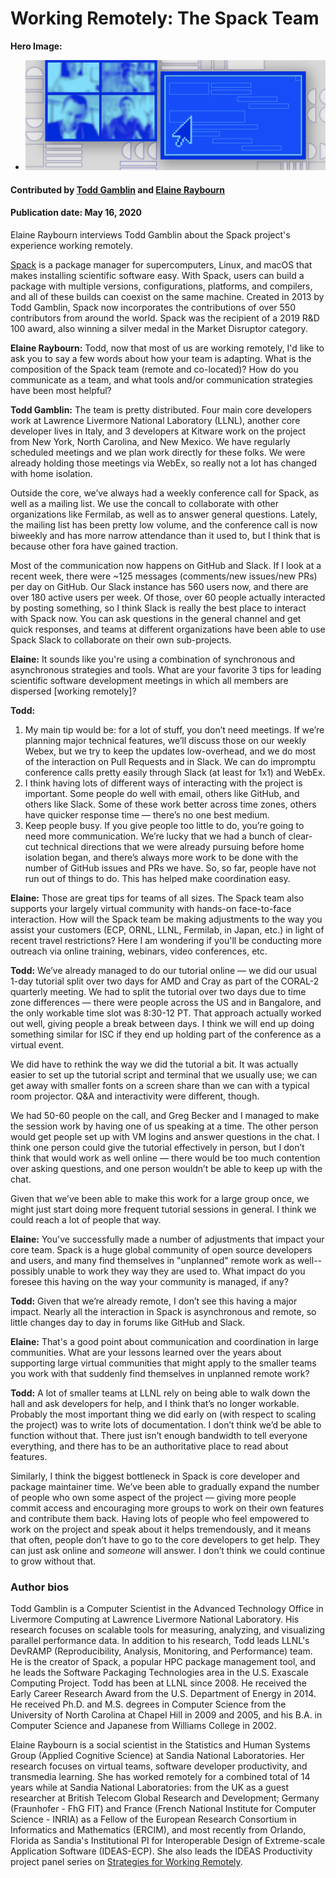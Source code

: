 # Working Remotely: The Spack Team

**Hero Image:**
 
- <img src='../../images/Blog_0520_WorkRemoteSpack.png' />

#### Contributed by [Todd Gamblin](https://github.com/tgamblin "Todd Gamblin GitHub Profile") and [Elaine Raybourn](https://github.com/elaineraybourn "Elaine Raybourn GitHub Profile")

#### Publication date: May 16, 2020

Elaine Raybourn interviews Todd Gamblin about the Spack project's experience working remotely.

[Spack](https://spack.io) is a package manager for supercomputers, Linux, and macOS that makes installing scientific software easy. With Spack, users can build a package with multiple versions, configurations, platforms, and compilers, and all of these builds can coexist on the same machine.  Created in 2013 by Todd Gamblin, Spack now incorporates the contributions of over 550 contributors from around the world. Spack was the recipient of a 2019 R&D 100 award, also winning a silver medal in the Market Disruptor category.

**Elaine Raybourn:** Todd, now that most of us are working remotely, I'd like to ask you to say a few words about how your team is adapting. What is the composition of the Spack team (remote and co-located)? How do you communicate as a team, and what tools and/or communication strategies have been most helpful?

**Todd Gamblin:** The team is pretty distributed.  Four main core developers work at Lawrence Livermore National Laboratory (LLNL), another core developer lives in Italy, and 3 developers at Kitware work on the project from New York, North Carolina, and New Mexico.  We have regularly scheduled meetings and we plan work directly for these folks.  We were already holding those meetings via WebEx, so really not a lot has changed with home isolation.  

Outside the core, we’ve always had a weekly conference call for Spack, as well as a mailing list. We use the concall to collaborate with other organizations like Fermilab, as well as to answer general questions.  Lately, the mailing list has been pretty low volume, and the conference call is now biweekly and has more narrow attendance than it used to, but I think that is because other fora have gained traction.

Most of the communication now happens on GitHub and Slack.  If I look at a recent week, there were ~125 messages (comments/new issues/new PRs) per day on GitHub.  Our Slack instance has 560 users now, and there are over 180 active users per week.  Of those, over 60 people actually interacted by posting something, so I think Slack is really the best place to interact with Spack now.  You can ask questions in the general channel and get quick responses, and teams at different organizations have been able to use Spack Slack to collaborate on their own sub-projects.

**Elaine:** It sounds like you're using a combination of synchronous and asynchronous strategies and tools. What are your favorite 3 tips for leading scientific software development meetings in which all members are dispersed [working remotely]?

**Todd:**

<!-- formatting for ordered list: no space between items -->
1. My main tip would be: for a lot of stuff, you don’t need meetings.  If we’re planning major technical features, we’ll discuss those on our weekly Webex, but we try to keep the updates low-overhead, and we do most of the interaction on Pull Requests and in Slack.  We can do impromptu conference calls pretty easily through Slack (at least for 1x1) and WebEx.
2. I think having lots of different ways of interacting with the project is important.  Some people do well with email, others like GitHub, and others like Slack.  Some of these work better across time zones, others have quicker response time — there’s no one best medium.  
3. Keep people busy. If you give people too little to do, you’re going to need more communication.  We’re lucky that we had a bunch of clear-cut technical directions that we were already pursuing before home isolation began, and there’s always more work to be done with the number of GitHub issues and PRs we have.  So, so far, people have not run out of things to do.  This has helped make coordination easy.

**Elaine:** Those are great tips for teams of all sizes. The Spack team also supports your largely virtual community with hands-on face-to-face interaction. How will the Spack team be making adjustments to the way you assist your customers (ECP, ORNL, LLNL, Fermilab, in Japan, etc.) in light of recent travel restrictions? Here I am wondering if you'll be conducting more outreach via online training, webinars, video conferences, etc.

**Todd:** We’ve already managed to do our tutorial online — we did our usual 1-day tutorial split over two days for AMD and Cray as part of the CORAL-2 quarterly meeting.  We had to split the tutorial over two days due to time zone differences — there were people across the US and in Bangalore, and the only workable time slot was 8:30-12 PT.  That approach actually worked out well, giving people a break between days.  I think we will end up doing something similar for ISC if they end up holding part of the conference as a virtual event.

We did have to rethink the way we did the tutorial a bit.  It was actually easier to set up the tutorial script and terminal that we usually use; we can get away with smaller fonts on a screen share than we can with a typical room projector.  Q&A and interactivity were different, though.  

We had 50-60 people on the call, and Greg Becker and I managed to make the session work by having one of us speaking at a time.  The other person would get people set up with VM logins and answer questions in the chat.  I think one person could give the tutorial effectively in person, but I don’t think that would work as well online — there would be too much contention over asking questions, and one person wouldn’t be able to keep up with the chat.

Given that we’ve been able to make this work for a large group once, we might just start doing more frequent tutorial sessions in general.  I think we could reach a lot of people that way.

**Elaine:** You've successfully made a number of adjustments that impact your core team. Spack is a huge global community of open source developers and users, and many find themselves in "unplanned" remote work as well--possibly unable to work they way they are used to. What impact do you foresee this having on the way your community is managed, if any?

**Todd:** Given that we’re already remote, I don’t see this having a major impact.  Nearly all the interaction in Spack is asynchronous and remote, so little changes day to day in forums like GitHub and Slack.

**Elaine:** That's a good point about communication and coordination in large communities. What are your lessons learned over the years about supporting large virtual communities that might apply to the smaller teams you work with that suddenly find themselves in unplanned remote work?

**Todd:** A lot of smaller teams at LLNL rely on being able to walk down the hall and ask developers for help, and I think that’s no longer workable.  Probably the most important thing we did early on (with respect to scaling the project) was to write lots of documentation.  I don’t think we’d be able to function without that.  There just isn’t enough bandwidth to tell everyone everything, and there has to be an authoritative place to read about features.

Similarly, I think the biggest bottleneck in Spack is core developer and package maintainer time.  We’ve been able to gradually expand the number of people who own some aspect of the project — giving more people commit access and encouraging more groups to work on their own features and contribute them back.  Having lots of people who feel empowered to work on the project and speak about it helps tremendously, and it means that often, people don’t have to go to the core developers to get help.  They can just ask online and *someone* will answer.  I don’t think we could continue to grow without that.

### Author bios

Todd Gamblin is a Computer Scientist in the Advanced Technology Office in Livermore Computing at Lawrence Livermore National Laboratory. His research focuses on scalable tools for measuring, analyzing, and visualizing parallel performance data. In addition to his research, Todd leads LLNL's DevRAMP (Reproducibility, Analysis, Monitoring, and Performance) team. He is the creator of Spack, a popular HPC package management tool, and he leads the Software Packaging Technologies area in the U.S. Exascale Computing Project. Todd has been at LLNL since 2008. He received the Early Career Research Award from the U.S. Department of Energy in 2014. He received Ph.D. and M.S. degrees in Computer Science from the University of North Carolina at Chapel Hill in 2009 and 2005, and his B.A. in Computer Science and Japanese from Williams College in 2002.

Elaine Raybourn is a social scientist in the Statistics and Human Systems Group (Applied Cognitive Science) at Sandia National Laboratories. Her research focuses on virtual teams, software developer productivity, and transmedia learning.  She has worked remotely for a combined total of 14 years while at Sandia National Laboratories: from the UK as a guest researcher at British Telecom Global Research and Development; Germany (Fraunhofer - FhG FIT) and France (French National Institute for Computer Science - INRIA) as a Fellow of the European Research Consortium in Informatics and Mathematics (ERCIM), and most recently from Orlando, Florida as Sandia's Institutional PI for Interoperable Design of Extreme-scale Application Software (IDEAS-ECP). She also leads the IDEAS Productivity project panel series on [Strategies for Working Remotely](https://ideas-productivity.org/resources/series/strategies-for-working-remotely//). 

<!---
Publish: yes
RSS update: 2020-05-16
Categories: Planning, Collaboration
Topics: Software Engineering, Projects and Organizations, Strategies for More Effective Teams
Tags: bssw-blog-article
Level: 2
Prerequisites: default
Aggregate: none
SAND #: SAND2020-5152 O
--->
